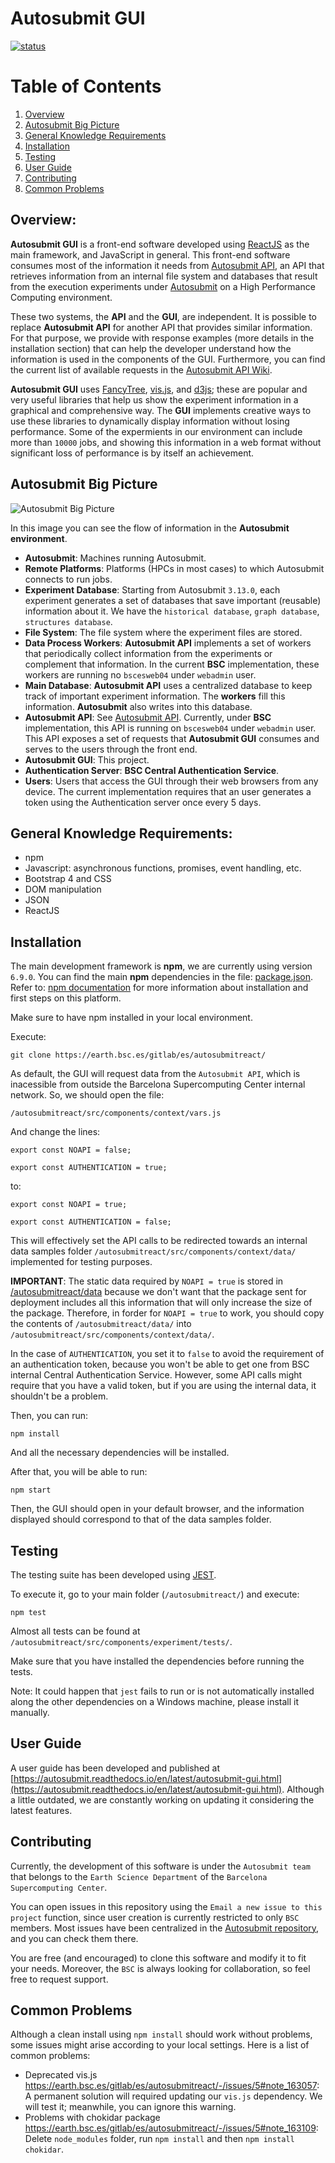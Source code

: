 # Autosubmit GUI

[![status](https://joss.theoj.org/papers/a8ac17f6c02fdf76098ac97ed3e09b22/status.svg)](https://joss.theoj.org/papers/a8ac17f6c02fdf76098ac97ed3e09b22)

# Table of Contents

1. [Overview](#Overview)
2. [Autosubmit Big Picture](#autosubmit-big-picture)
3. [General Knowledge Requirements](#general-knowledge-requirements)
4. [Installation](#installation)
5. [Testing](#testing)
6. [User Guide](#user-guide)
7. [Contributing](#contributing)
8. [Common Problems](#common-problems)

## Overview:

**Autosubmit GUI** is a front-end software developed using [ReactJS](https://reactjs.org/docs/getting-started.html) as the main framework, and JavaScript in general. This front-end software consumes most of the information it needs from [Autosubmit API](https://earth.bsc.es/gitlab/es/autosubmit_api), an API that retrieves information from an internal file system and databases that result from the execution experiments under [Autosubmit](https://earth.bsc.es/gitlab/es/autosubmit) on a High Performance Computing environment.

These two systems, the **API** and the **GUI**, are independent. It is possible to replace **Autosubmit API** for another API that provides similar information. For that purpose, we provide with response examples (more details in the installation section) that can help the developer understand how the information is used in the components of the GUI. Furthermore, you can find the current list of available requests in the [Autosubmit API Wiki](https://earth.bsc.es/gitlab/es/autosubmit_api/-/wikis/home).

**Autosubmit GUI** uses [FancyTree](https://github.com/mar10/fancytree/), [vis.js](https://visjs.org/), and [d3js](https://d3js.org/); these are popular and very useful libraries that help us show the experiment information in a graphical and comprehensive way. The **GUI** implements creative ways to use these libraries to dynamically display information without losing performance. Some of the expermients in our environment can include more than `10000` jobs, and showing this information in a web format without significant loss of performance is by itself an achievement.

## Autosubmit Big Picture

![Autosubmit Big Picture](/docs/Total_Autosubmit_Diagram.png)

In this image you can see the flow of information in the **Autosubmit environment**.

* **Autosubmit**: Machines running Autosubmit.
* **Remote Platforms**: Platforms (HPCs in most cases) to which Autosubmit connects to run jobs. 
* **Experiment Database**: Starting from Autosubmit `3.13.0`, each experiment generates a set of databases that save important (reusable) information about it. We have the `historical database`, `graph database`, `structures database`.
* **File System**: The file system where the experiment files are stored.
* **Data Process Workers**: **Autosubmit API** implements a set of workers that periodically collect information from the experiments or complement that information. In the current **BSC** implementation, these workers are running no `bscesweb04` under `webadmin` user.
* **Main Database**: **Autosubmit API** uses a centralized database to keep track of important experiment information. The **workers** fill this information. **Autosubmit** also writes into this database.
* **Autosubmit API**: See [Autosubmit API](https://earth.bsc.es/gitlab/es/autosubmit_api). Currently, under **BSC** implementation, this API is running on `bscesweb04` under `webadmin` user. This API exposes a set of requests that **Autosubmit GUI** consumes and serves to the users through the front end.
* **Autosubmit GUI**: This project.
* **Authentication Server**: **BSC Central Authentication Service**.
* **Users**: Users that access the GUI through their web browsers from any device. The current implementation requires that an user generates a token using the Authentication server once every 5 days.

## General Knowledge Requirements:

- npm
- Javascript: asynchronous functions, promises, event handling, etc.
- Bootstrap 4 and CSS
- DOM manipulation
- JSON
- ReactJS

## Installation

The main development framework is **npm**, we are currently using version `6.9.0`. You can find the main **npm** dependencies in the file: [package.json](package.json).
Refer to: [npm documentation](https://docs.npmjs.com/) for more information about installation and first steps on this platform.

Make sure to have npm installed in your local environment.

Execute:

`git clone https://earth.bsc.es/gitlab/es/autosubmitreact/`

As default, the GUI will request data from the `Autosubmit API`, which is inacessible from outside the Barcelona Supercomputing Center internal network.
So, we should open the file:

`/autosubmitreact/src/components/context/vars.js`

And change the lines:

`export const NOAPI = false;`

`export const AUTHENTICATION = true;`

to:

`export const NOAPI = true;`

`export const AUTHENTICATION = false;`

This will effectively set the API calls to be redirected towards an internal data samples folder `/autosubmitreact/src/components/context/data/` implemented for testing purposes.

**IMPORTANT**: The static data required by `NOAPI = true` is stored in [/autosubmitreact/data](https://earth.bsc.es/gitlab/es/autosubmitreact/-/tree/master/data) because we don't want that the package sent for deployment includes all this information that will only increase the size of the package. Therefore, in forder for `NOAPI = true` to work, you should copy the contents of `/autosubmitreact/data/` into `/autosubmitreact/src/components/context/data/`.

In the case of `AUTHENTICATION`, you set it to `false` to avoid the requirement of an authentication token, because you won't be able to get one from BSC internal Central Authentication Service.
However, some API calls might require that you have a valid token, but if you are using the internal data, it shouldn't be a problem.

Then, you can run:

`npm install`

And all the necessary dependencies will be installed.

After that, you will be able to run:

`npm start`

Then, the GUI should open in your default browser, and the information displayed should correspond to that of the data samples folder.

## Testing

The testing suite has been developed using [JEST](https://jestjs.io/en/).

To execute it, go to your main folder (`/autosubmitreact/`) and execute:

`npm test`

Almost all tests can be found at `/autosubmitreact/src/components/experiment/tests/`.

Make sure that you have installed the dependencies before running the tests.

Note: It could happen that `jest` fails to run or is not automatically installed along the other dependencies on a Windows machine, please install it manually.


## User Guide

A user guide has been developed and published at [https://autosubmit.readthedocs.io/en/latest/autosubmit-gui.html](https://autosubmit.readthedocs.io/en/latest/autosubmit-gui.html).
Although a little outdated, we are constantly working on updating it considering the latest features.

## Contributing

Currently, the development of this software is under the `Autosubmit team` that belongs to the `Earth Science Department` of the `Barcelona Supercomputing Center`.

You can open issues in this repository using the `Email a new issue to this project` function, since user creation is currently restricted to only `BSC` members.
Most issues have been centralized in the [Autosubmit repository](https://earth.bsc.es/gitlab/es/autosubmit/-/issues), and you can check them there.

You are free (and encouraged) to clone this software and modify it to fit your needs. Moreover, the `BSC` is always looking for collaboration, so feel free to request support.

## Common Problems

Although a clean install using `npm install` should work without problems, some issues might arise according to your local settings. Here is a list of common problems:

- Deprecated vis.js https://earth.bsc.es/gitlab/es/autosubmitreact/-/issues/5#note_163057: A permanent solution will required updating our `vis.js` dependency. We will test it; meanwhile, you can ignore this warning.
- Problems with chokidar package https://earth.bsc.es/gitlab/es/autosubmitreact/-/issues/5#note_163109: Delete `node_modules` folder, run `npm install` and then `npm install chokidar`.
